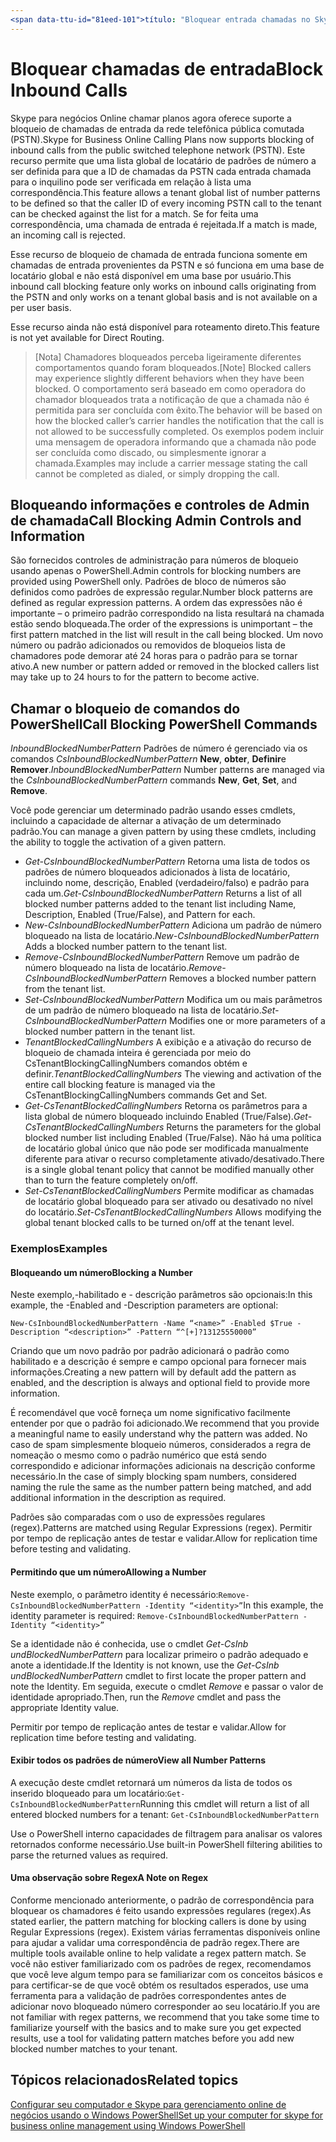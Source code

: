 ```yaml
---
<span data-ttu-id="81eed-101">título: "Bloquear entrada chamadas no Skype para Business Online" ms.author: tonysmit autor: tonysmit manager: serdars ms.date: 05/07/2018 ms.topic: ms.assetid do artigo: ms.tgt.pltfrm: ms.service na nuvem: ms.collection Skype-para-business-online: Adm_Skype4B_ Ms.audience online: appliesto Admin: Skype para negócios localization_priority: f1keywords Normal: nenhum ms.custom: descrição do PowerShell: "Usar o PowerShell para gerenciar a entrada chamada bloqueio no Skype para negócios Online".</span><span class="sxs-lookup"><span data-stu-id="81eed-101">title: "Block Inbound Calls in Skype for Business Online" ms.author: tonysmit author: tonysmit manager: serdars ms.date: 05/07/2018 ms.topic: article ms.assetid: ms.tgt.pltfrm: cloud ms.service: skype-for-business-online ms.collection: Adm_Skype4B_Online ms.audience: Admin appliesto: Skype for Business localization_priority: Normal f1keywords: None ms.custom: PowerShell description: "Use PowerShell to manage inbound call blocking in Skype for Business Online."</span></span>
---
```


 # <a name="block-inbound-calls"></a><span data-ttu-id="81eed-102">Bloquear chamadas de entrada</span><span class="sxs-lookup"><span data-stu-id="81eed-102">Block Inbound Calls</span></span>

<span data-ttu-id="81eed-103">Skype para negócios Online chamar planos agora oferece suporte a bloqueio de chamadas de entrada da rede telefônica pública comutada (PSTN).</span><span class="sxs-lookup"><span data-stu-id="81eed-103">Skype for Business Online Calling Plans now supports blocking of inbound calls from the public switched telephone network (PSTN).</span></span> <span data-ttu-id="81eed-104">Este recurso permite que uma lista global de locatário de padrões de número a ser definida para que a ID de chamadas da PSTN cada entrada chamada para o inquilino pode ser verificada em relação à lista uma correspondência.</span><span class="sxs-lookup"><span data-stu-id="81eed-104">This feature allows a tenant global list of number patterns to be defined so that the caller ID of every incoming PSTN call to the tenant can be checked against the list for a match.</span></span> <span data-ttu-id="81eed-105">Se for feita uma correspondência, uma chamada de entrada é rejeitada.</span><span class="sxs-lookup"><span data-stu-id="81eed-105">If a match is made, an incoming call is rejected.</span></span> 

<span data-ttu-id="81eed-106">Esse recurso de bloqueio de chamada de entrada funciona somente em chamadas de entrada provenientes da PSTN e só funciona em uma base de locatário global e não está disponível em uma base por usuário.</span><span class="sxs-lookup"><span data-stu-id="81eed-106">This inbound call blocking feature only works on inbound calls originating from the PSTN and only works on a tenant global basis and is not available on a per user basis.</span></span>

<span data-ttu-id="81eed-107">Esse recurso ainda não está disponível para roteamento direto.</span><span class="sxs-lookup"><span data-stu-id="81eed-107">This feature is not yet available for Direct Routing.</span></span>

><span data-ttu-id="81eed-108">[Nota] Chamadores bloqueados perceba ligeiramente diferentes comportamentos quando foram bloqueados.</span><span class="sxs-lookup"><span data-stu-id="81eed-108">[Note] Blocked callers may experience slightly different behaviors when they have been blocked.</span></span> <span data-ttu-id="81eed-109">O comportamento será baseado em como operadora do chamador bloqueados trata a notificação de que a chamada não é permitida para ser concluída com êxito.</span><span class="sxs-lookup"><span data-stu-id="81eed-109">The behavior will be based on how the blocked caller’s carrier handles the notification that the call is not allowed to be successfully completed.</span></span> <span data-ttu-id="81eed-110">Os exemplos podem incluir uma mensagem de operadora informando que a chamada não pode ser concluída como discado, ou simplesmente ignorar a chamada.</span><span class="sxs-lookup"><span data-stu-id="81eed-110">Examples may include a carrier message stating the call cannot be completed as dialed, or simply dropping the call.</span></span>

## <a name="call-blocking-admin-controls-and-information"></a><span data-ttu-id="81eed-111">Bloqueando informações e controles de Admin de chamada</span><span class="sxs-lookup"><span data-stu-id="81eed-111">Call Blocking Admin Controls and Information</span></span>
<span data-ttu-id="81eed-112">São fornecidos controles de administração para números de bloqueio usando apenas o PowerShell.</span><span class="sxs-lookup"><span data-stu-id="81eed-112">Admin controls for blocking numbers are provided using PowerShell only.</span></span> <span data-ttu-id="81eed-113">Padrões de bloco de números são definidos como padrões de expressão regular.</span><span class="sxs-lookup"><span data-stu-id="81eed-113">Number block patterns are defined as regular expression patterns.</span></span> <span data-ttu-id="81eed-114">A ordem das expressões não é importante – o primeiro padrão correspondido na lista resultará na chamada estão sendo bloqueada.</span><span class="sxs-lookup"><span data-stu-id="81eed-114">The order of the expressions is unimportant – the first pattern matched in the list will result in the call being blocked.</span></span> <span data-ttu-id="81eed-115">Um novo número ou padrão adicionados ou removidos de bloqueios lista de chamadores pode demorar até 24 horas para o padrão para se tornar ativo.</span><span class="sxs-lookup"><span data-stu-id="81eed-115">A new number or pattern added or removed in the blocked callers list may take up to 24 hours to for the pattern to become active.</span></span>

## <a name="call-blocking-powershell-commands"></a><span data-ttu-id="81eed-116">Chamar o bloqueio de comandos do PowerShell</span><span class="sxs-lookup"><span data-stu-id="81eed-116">Call Blocking PowerShell Commands</span></span>

<span data-ttu-id="81eed-117">*InboundBlockedNumberPattern* Padrões de número é gerenciado via os comandos *CsInboundBlockedNumberPattern* **New**, **obter**, **Definir**e **Remover**.</span><span class="sxs-lookup"><span data-stu-id="81eed-117">*InboundBlockedNumberPattern* Number patterns are managed via the *CsInboundBlockedNumberPattern* commands **New**, **Get**, **Set**, and **Remove**.</span></span>  

<span data-ttu-id="81eed-118">Você pode gerenciar um determinado padrão usando esses cmdlets, incluindo a capacidade de alternar a ativação de um determinado padrão.</span><span class="sxs-lookup"><span data-stu-id="81eed-118">You can manage a given pattern by using these cmdlets, including the ability to toggle the activation of a given pattern.</span></span>
- <span data-ttu-id="81eed-119">*Get-CsInboundBlockedNumberPattern* Retorna uma lista de todos os padrões de número bloqueados adicionados à lista de locatário, incluindo nome, descrição, Enabled (verdadeiro/falso) e padrão para cada um.</span><span class="sxs-lookup"><span data-stu-id="81eed-119">*Get-CsInboundBlockedNumberPattern* Returns a list of all blocked number patterns added to the tenant list including Name, Description, Enabled (True/False), and Pattern for each.</span></span>
- <span data-ttu-id="81eed-120">*New-CsInboundBlockedNumberPattern* Adiciona um padrão de número bloqueado na lista de locatário.</span><span class="sxs-lookup"><span data-stu-id="81eed-120">*New-CsInboundBlockedNumberPattern* Adds a blocked number pattern to the tenant list.</span></span>
- <span data-ttu-id="81eed-121">*Remove-CsInboundBlockedNumberPattern* Remove um padrão de número bloqueado na lista de locatário.</span><span class="sxs-lookup"><span data-stu-id="81eed-121">*Remove-CsInboundBlockedNumberPattern* Removes a blocked number pattern from the tenant list.</span></span>
- <span data-ttu-id="81eed-122">*Set-CsInboundBlockedNumberPattern* Modifica um ou mais parâmetros de um padrão de número bloqueado na lista de locatário.</span><span class="sxs-lookup"><span data-stu-id="81eed-122">*Set-CsInboundBlockedNumberPattern* Modifies one or more parameters of a blocked number pattern in the tenant list.</span></span>
- <span data-ttu-id="81eed-123">*TenantBlockedCallingNumbers* A exibição e a ativação do recurso de bloqueio de chamada inteira é gerenciada por meio do CsTenantBlockingCallingNumbers comandos obtém e definir.</span><span class="sxs-lookup"><span data-stu-id="81eed-123">*TenantBlockedCallingNumbers* The viewing and activation of the entire call blocking feature is managed via the CsTenantBlockingCallingNumbers commands Get and Set.</span></span> 
- <span data-ttu-id="81eed-124">*Get-CsTenantBlockedCallingNumbers* Retorna os parâmetros para a lista global de número bloqueado incluindo Enabled (True/False).</span><span class="sxs-lookup"><span data-stu-id="81eed-124">*Get-CsTenantBlockedCallingNumbers* Returns the parameters for the global blocked number list including Enabled (True/False).</span></span> <span data-ttu-id="81eed-125">Não há uma política de locatário global único que não pode ser modificada manualmente diferente para ativar o recurso completamente ativado/desativado.</span><span class="sxs-lookup"><span data-stu-id="81eed-125">There is a single global tenant policy that cannot be modified manually other than to turn the feature completely on/off.</span></span>
- <span data-ttu-id="81eed-126">*Set-CsTenantBlockedCallingNumbers* Permite modificar as chamadas de locatário global bloqueado para ser ativado ou desativado no nível do locatário.</span><span class="sxs-lookup"><span data-stu-id="81eed-126">*Set-CsTenantBlockedCallingNumbers* Allows modifying the global tenant blocked calls to be turned on/off at the tenant level.</span></span>

### <a name="examples"></a><span data-ttu-id="81eed-127">Exemplos</span><span class="sxs-lookup"><span data-stu-id="81eed-127">Examples</span></span>
#### <a name="blocking-a-number"></a><span data-ttu-id="81eed-128">Bloqueando um número</span><span class="sxs-lookup"><span data-stu-id="81eed-128">Blocking a Number</span></span>

<span data-ttu-id="81eed-129">Neste exemplo,-habilitado e - descrição parâmetros são opcionais:</span><span class="sxs-lookup"><span data-stu-id="81eed-129">In this example, the -Enabled and -Description parameters are optional:</span></span>

`New-CsInboundBlockedNumberPattern -Name “<name>” -Enabled $True -Description “<description>” -Pattern “^[+]?13125550000”`

 <span data-ttu-id="81eed-130">Criando que um novo padrão por padrão adicionará o padrão como habilitado e a descrição é sempre e campo opcional para fornecer mais informações.</span><span class="sxs-lookup"><span data-stu-id="81eed-130">Creating a new pattern will by default add the pattern as enabled, and the description is always and optional field to provide more information.</span></span> 

<span data-ttu-id="81eed-131">É recomendável que você forneça um nome significativo facilmente entender por que o padrão foi adicionado.</span><span class="sxs-lookup"><span data-stu-id="81eed-131">We recommend that you provide a meaningful name to easily understand why the pattern was added.</span></span> <span data-ttu-id="81eed-132">No caso de spam simplesmente bloqueio números, considerados a regra de nomeação o mesmo como o padrão numérico que está sendo correspondido e adicionar informações adicionais na descrição conforme necessário.</span><span class="sxs-lookup"><span data-stu-id="81eed-132">In the case of simply blocking spam numbers, considered naming the rule the same as the number pattern being matched, and add additional information in the description as required.</span></span>

<span data-ttu-id="81eed-133">Padrões são comparadas com o uso de expressões regulares (regex).</span><span class="sxs-lookup"><span data-stu-id="81eed-133">Patterns are matched using Regular Expressions (regex).</span></span> <span data-ttu-id="81eed-134">Permitir por tempo de replicação antes de testar e validar.</span><span class="sxs-lookup"><span data-stu-id="81eed-134">Allow for replication time before testing and validating.</span></span>

#### <a name="allowing-a-number"></a><span data-ttu-id="81eed-135">Permitindo que um número</span><span class="sxs-lookup"><span data-stu-id="81eed-135">Allowing a Number</span></span>

<span data-ttu-id="81eed-136">Neste exemplo, o parâmetro identity é necessário:`Remove-CsInboundBlockedNumberPattern -Identity “<identity>”`</span><span class="sxs-lookup"><span data-stu-id="81eed-136">In this example, the identity parameter is  required: `Remove-CsInboundBlockedNumberPattern -Identity “<identity>”`</span></span>
 
<span data-ttu-id="81eed-137">Se a identidade não é conhecida, use o cmdlet *Get-CsInb undBlockedNumberPattern* para localizar primeiro o padrão adequado e anote a identidade.</span><span class="sxs-lookup"><span data-stu-id="81eed-137">If the Identity is not known, use the *Get-CsInb undBlockedNumberPattern* cmdlet to first locate the proper pattern and note the Identity.</span></span> <span data-ttu-id="81eed-138">Em seguida, execute o cmdlet *Remove* e passar o valor de identidade apropriado.</span><span class="sxs-lookup"><span data-stu-id="81eed-138">Then, run the *Remove* cmdlet and pass the appropriate Identity value.</span></span>

<span data-ttu-id="81eed-139">Permitir por tempo de replicação antes de testar e validar.</span><span class="sxs-lookup"><span data-stu-id="81eed-139">Allow for replication time before testing and validating.</span></span>
#### <a name="view-all-number-patterns"></a><span data-ttu-id="81eed-140">Exibir todos os padrões de número</span><span class="sxs-lookup"><span data-stu-id="81eed-140">View all Number Patterns</span></span>
<span data-ttu-id="81eed-141">A execução deste cmdlet retornará um números da lista de todos os inserido bloqueado para um locatário:`Get-CsInboundBlockedNumberPattern`</span><span class="sxs-lookup"><span data-stu-id="81eed-141">Running this cmdlet will return a list of all entered blocked numbers for a tenant: `Get-CsInboundBlockedNumberPattern`</span></span>

<span data-ttu-id="81eed-142">Use o PowerShell interno capacidades de filtragem para analisar os valores retornados conforme necessário.</span><span class="sxs-lookup"><span data-stu-id="81eed-142">Use built-in PowerShell filtering abilities to parse the returned values as required.</span></span>

#### <a name="a-note-on-regex"></a><span data-ttu-id="81eed-143">Uma observação sobre Regex</span><span class="sxs-lookup"><span data-stu-id="81eed-143">A Note on Regex</span></span>
<span data-ttu-id="81eed-144">Conforme mencionado anteriormente, o padrão de correspondência para bloquear os chamadores é feito usando expressões regulares (regex).</span><span class="sxs-lookup"><span data-stu-id="81eed-144">As stated earlier, the pattern matching for blocking callers is done by using Regular Expressions (regex).</span></span> <span data-ttu-id="81eed-145">Existem várias ferramentas disponíveis online para ajudar a validar uma correspondência de padrão regex.</span><span class="sxs-lookup"><span data-stu-id="81eed-145">There are multiple tools available online to help validate a regex pattern match.</span></span> <span data-ttu-id="81eed-146">Se você não estiver familiarizado com os padrões de regex, recomendamos que você leve algum tempo para se familiarizar com os conceitos básicos e para certificar-se de que você obtém os resultados esperados, use uma ferramenta para a validação de padrões correspondentes antes de adicionar novo bloqueado número corresponder ao seu locatário.</span><span class="sxs-lookup"><span data-stu-id="81eed-146">If you are not familiar with regex patterns, we recommend that you take some time to familiarize yourself with the basics and to make sure you get expected results, use a tool for validating pattern matches before you add new blocked number matches to your tenant.</span></span> 

## <a name="related-topics"></a><span data-ttu-id="81eed-147">Tópicos relacionados</span><span class="sxs-lookup"><span data-stu-id="81eed-147">Related topics</span></span>
[<span data-ttu-id="81eed-148">Configurar seu computador e Skype para gerenciamento online de negócios usando o Windows PowerShell</span><span class="sxs-lookup"><span data-stu-id="81eed-148">Set up your computer for skype for business online management using Windows PowerShell</span></span>](https://docs.microsoft.com/en-us/SkypeForBusiness/set-up-your-computer-for-windows-powershell/set-up-your-computer-for-windows-powershell )
